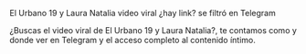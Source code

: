 El Urbano 19 y Laura Natalia video viral ¿hay link? se filtró en Telegram

¿Buscas el video viral de El Urbano 19 y Laura Natalia?, te contamos como y donde ver en Telegram y el acceso completo al contenido íntimo.

